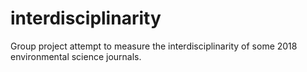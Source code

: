 # interdisciplinarity
Group project attempt to measure the interdisciplinarity of some 2018 environmental science journals.
